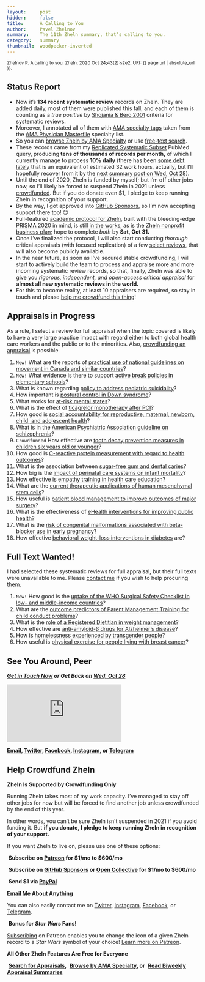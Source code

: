 ```yaml
---
layout:     post
hidden:     false
title:      A Calling to You
author:     Pavel Zhelnov
summary:    The 11th Zheln summary, that’s calling to you.
category:   summary
thumbnail:  woodpecker-inverted
---
```


<small>Zhelnov P. A calling to you. Zheln. 2020 Oct 24;43(2):s2e2. URI: {{ page.url | absolute_url }}.</small>

## Status Report

* Now it’s **134 recent systematic review** records on Zheln. They are added daily, most of them were published this fall, and each of them is counting as a _true positive_ by [Shojania & Bero 2001](https://www.researchgate.net/publication/11820967_Taking_Advantage_of_the_Explosion_of_Systematic_Reviews_An_Efficient_MEDLINE_Search_Strategy) criteria for systematic reviews.
* Moreover, I annotated all of them with [AMA specialty tags](https://github.com/p1m-ortho/qs-global-ortho-search-queries/blob/1c90dfbbbbb9f85603f2686d1132039922dad874/zheln/zheln_ama_specialty_tags.csv) taken from the [AMA Physician Masterfile](https://www.ama-assn.org/practice-management/masterfile/ama-physician-masterfile) specialty list.  
* So you can [browse Zheln by AMA Specialty](/browse/) or use [free-text search](/search/).
* These records came from my [Replicated Systematic Subset](https://github.com/p1m-ortho/qs-global-ortho-search-queries/blob/00eae711e5b5c09b9b4181688f9a6191e42cb720/README.md#pubmed-search) PubMed query, producing **tens of thousands of records per month,** of which I currently manage to process **10% daily** (there has been [some debt lately](https://github.com/drzhelnov/zheln.github.io/projects/1) that is an equivalent of estimated 32 work hours, actually, but I’ll hopefully recover from it by the [next summary post on Wed, Oct 28](https://github.com/drzhelnov/zheln.github.io/milestone/30)).
* Until the end of 2020, Zheln is funded by myself; but I’m off other jobs now, so I’ll likely be forced to suspend Zheln in 2021 unless [crowdfunded](#help-crowdfund-zheln). But if you do donate even $1, I pledge to keep running Zheln in recognition of your support.
* By the way, I got approved into <i class="fab fa-github-alt"></i> [GitHub Sponsors](https://github.com/sponsors/drzhelnov), so I’m now accepting support there too! 😊
* Full-featured [academic protocol for Zheln](https://github.com/drzhelnov/zheln.github.io/projects/2), built with the bleeding-edge [PRISMA 2020](https://doi.org/10.31222/osf.io/v7gm2) in mind, is [still in the works](https://github.com/drzhelnov/zheln.github.io/projects/2), as is the [Zheln nonprofit business plan](https://github.com/drzhelnov/zheln.github.io/projects/4); hope to complete _both_ by **Sat, Oct 31.**
* Once I’ve finalized the protocol, I will also start conducting _thorough_ critical appraisals (with focused replication) of a few [select reviews](#appraisals-in-progress), that will also become publicly available.
* In the near future, as soon as I’ve secured stable crowdfunding, I will start to actively build the team to process and appraise more and more incoming systematic review records, so that, finally, Zheln was able to give you _rigorous, independent, and open-access critical appraisal_ for **almost all new systematic reviews in the world.**
* For this to become reality, at least 10 appraisers are required, so stay in touch and please [help me crowdfund this thing](#help-crowdfund-zheln)!

## Appraisals in Progress

As a rule, I select a review for full appraisal when the topic covered is likely to have a very large practice impact with regard either to both global health care workers and the public or to the minorities. Also, [crowdfunding an appraisal](#help-crowdfund-zheln) is possible.

1. `New!` What are the reports of [practical use of national guidelines on movement in Canada and similar countries](https://zheln.com/record/2020/10/16/357/)?
2. `New!` What evidence is there to support [active break policies in elementary schools](https://zheln.com/record/2020/10/16/425/)?
3. What is known regarding [policy to address pediatric suicidality](https://zheln.com/record/2020/10/19/267/)?
4. How important is [postural control in Down syndrome](https://zheln.com/record/2020/10/14/28/)?
5. What works for [at-risk mental states](https://zheln.com/record/2020/10/14/87/)?
6. What is the effect of [ticagrelor monotherapy after PCI](https://zheln.com/record/2020/10/09/15/)?
7. How good is [social accountability for reproductive, maternal, newborn, child, and adolescent health](https://zheln.com/record/2020/10/09/17/)?
8. What is in the [American Psychiatric Association guideline on schizophrenia](https://zheln.com/record/2020/10/09/302/)?
9. `Crowdfunded` How effective are [tooth decay prevention measures in children six years old or younger](https://zheln.com/record/2020/09/27/19/)?
10. How good is [C-reactive protein measurement with regard to health outcomes](https://zheln.com/record/2020/09/27/10/)?
11. What is the association between [sugar-free gum and dental caries](https://zheln.com/record/2020/09/27/21/)?
12. How big is the [impact of perinatal care systems on infant mortality](https://zheln.com/record/2020/09/27/36/)?
13. How effective is [empathy training in health care education](https://zheln.com/record/2020/09/27/37/)?
14. What are the [current therapeutic applications of human mesenchymal stem cells](https://zheln.com/record/2020/09/27/45/)?
15. How useful is [patient blood management to improve outcomes of major surgery](https://zheln.com/record/2020/09/27/46/)?
16. What is the effectiveness of [eHealth interventions for improving public health](https://zheln.com/record/2020/10/02/345/)?
17. What is the [risk of congenital malformations associated with beta-blocker use in early pregnancy](/record/2020/09/27/6/)?
18. How effective [behavioral weight-loss interventions in diabetes](/record/2020/09/02/1/) are?

## Full Text Wanted!

I had selected these systematic reviews for full appraisal, but their full texts were unavailable to me. Please [contact me](#see-you-around-peer) if you wish to help procuring them.

1. `New!` How good is the [uptake of the WHO Surgical Safety Checklist in low- and middle-income countries](https://zheln.com/record/2020/10/16/49/)?
2. What are the [outcome predictors of Parent Management Training for child conduct problems](https://zheln.com/record/2020/10/19/44/)?
3. What is the [role of a Registered Dietitian in weight management](https://zheln.com/record/2020/10/19/210/)?
4. How effective are [anti-amyloid-β drugs for Alzheimer’s disease](https://zheln.com/record/2020/10/14/116/)?
5. How is [homelessness experienced by transgender people](https://zheln.com/record/2020/09/27/7/)?
6. How useful is [physical exercise for people living with breast cancer](https://zheln.com/record/2020/09/27/47/)?

## See You Around, Peer

<i class="far fa-comments"></i> _**[Get in Touch Now](https://twitter.com/drzhelnov) or Get Back on [Wed, Oct 28](https://github.com/drzhelnov/zheln.github.io/milestone/30)**_

<div class="video-container"><iframe src="https://www.youtube.com/embed/1vcZ_xTLiVI" frameborder="0" allow="accelerometer; autoplay; clipboard-write; encrypted-media; gyroscope; picture-in-picture" allowfullscreen></iframe></div>

**[Email](mailto:pavel@zheln.com), [Twitter](https://twitter.com/drzhelnov), [Facebook](https://facebook.com/drzhelnov), [Instagram](https://instagram.com/igzheln), or [Telegram](https://t.me/drzhelnov)**

## Help Crowdfund Zheln

**Zheln Is Supported by Crowdfunding Only**

Running Zheln takes most of my work capacity. I’ve managed to stay off other jobs for now but will be forced to find another job unless crowdfunded by the end of this year.

In other words, you can’t be sure Zheln isn’t suspended in 2021 if you avoid funding it. But **if you donate, I pledge to keep running Zheln in recognition of your support.**

If you want Zheln to live on, please use one of these options:

<i class="fab fa-patreon"></i>&nbsp;**Subscribe on [Patreon](https://patreon.com/zheln) for $1/mo to $600/mo**

<i class="fab fa-github-alt"></i>&nbsp;**Subscribe on [GitHub Sponsors](https://patreon.com/zheln) or [Open Collective](https://opencollective.com/zheln) for $1/mo to $600/mo**

<i class="fab fa-cc-paypal"></i>&nbsp;**Send $1 via [PayPal](https://paypal.me/pjelnov)**

<i class="fas fa-envelope"></i> **[Email Me](mailto:pavel@zheln.com) About Anything**

You can also easily contact me on [Twitter](https://twitter.com/drzhelnov), [Instagram](https://instagram.com/igzheln), [Facebook](https://facebook.com/drzhelnov), or [Telegram](https://t.me/drzhelnov).

<i class="far fa-grin-alt"></i>&nbsp;**Bonus for _Star Wars_ Fans!**

[Subscribing](https://patreon.com/zheln) on Patreon enables you to change the icon of a given Zheln record to a _Star Wars_ symbol of your choice! [Learn more on Patreon](https://patreon.com/zheln).

**All Other Zheln Features Are Free for Everyone**

<i class="fa fa-search"></i>&nbsp;**[Search for Appraisals](https://zheln.com/search),** <i class="fas fa-user-md"></i>&nbsp;**[Browse by AMA Specialty](https://zheln.com/browse), or** <i class="fa fa-home"></i>&nbsp;**[Read Biweekly Appraisal Summaries](https://zheln.com)**
